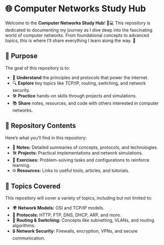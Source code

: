 # 🌐 Computer Networks Study Hub

Welcome to the **Computer Networks Study Hub**! 📡💻 This repository is dedicated to documenting my journey as I dive deep into the fascinating world of computer networks. From foundational concepts to advanced topics, this is where I’ll share everything I learn along the way. 🚀

## 🎯 Purpose

The goal of this repository is to:

- 🧠 **Understand** the principles and protocols that power the internet.
- 🔍 **Explore** key topics like TCP/IP, routing, switching, and network security.
- 🛠️ **Practice** hands-on skills through projects and simulations.
- 📚 **Share** notes, resources, and code with others interested in computer networks.

## 📂 Repository Contents

Here’s what you’ll find in this repository:

- 📖 **Notes:** Detailed summaries of concepts, protocols, and technologies.
- 🛠️ **Projects:** Practical implementations and network simulations.
- 🧪 **Exercises:** Problem-solving tasks and configurations to reinforce learning.
- 🌐 **Resources:** Links to useful tools, articles, and tutorials.

## 🚀 Topics Covered

This repository will cover a variety of topics, including but not limited to:

- 🌍 **Network Models:** OSI and TCP/IP models.
- 🔗 **Protocols:** HTTP, FTP, DNS, DHCP, ARP, and more.
- 📡 **Routing & Switching:** Concepts like subnetting, VLANs, and routing algorithms.
- 🔒 **Network Security:** Firewalls, encryption, VPNs, and secure communication.
